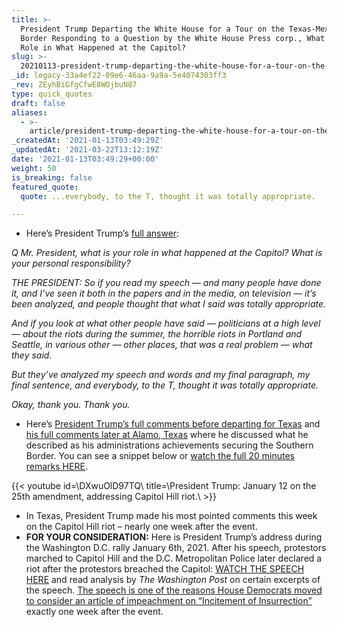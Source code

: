 ```yaml
---
title: >-
  President Trump Departing the White House for a Tour on the Texas-Mexico
  Border Responding to a Question by the White House Press corp., What Is Your
  Role in What Happened at the Capitol?
slug: >-
  20210113-president-trump-departing-the-white-house-for-a-tour-on-the-texas-mexico-border-responding-to-a-question-by-the-white-house-press-corp-what-is-your-role-in-what-happened-at-the-capitol-what-is-yo
_id: legacy-33a4ef22-09e6-46aa-9a9a-5e4074303ff3
_rev: ZEyhBiGfgCfwE8WOjbuN87
type: quick_quotes
draft: false
aliases:
  - >-
    article/president-trump-departing-the-white-house-for-a-tour-on-the-texas-mexico-border-responding-to-a-question-by-the-white-house-press-corp-what-is-your-role-in-what-happened-at-the-capitol-what-is-yo/
_createdAt: '2021-01-13T03:49:29Z'
_updatedAt: '2021-03-22T13:12:19Z'
date: '2021-01-13T03:49:29+00:00'
weight: 50
is_breaking: false
featured_quote:
  quote: ...everybody, to the T, thought it was totally appropriate.

---
```

* Here’s President Trump’s [full answer](https://www.whitehouse.gov/briefings-statements/remarks-president-trump-air-force-one-departure-joint-base-andrews-md-011221/):

_Q Mr. President, what is your role in what happened at the Capitol? What is your personal responsibility?_

_THE PRESIDENT: So if you read my speech — and many people have done it, and I’ve seen it both in the papers and in the media, on television — it’s been analyzed, and people thought that what I said was totally appropriate._

_And if you look at what other people have said — politicians at a high level — about the riots during the summer, the horrible riots in Portland and Seattle, in various other — other places, that was a real problem — what they said._

_But they’ve analyzed my speech and words and my final paragraph, my final sentence, and everybody, to the T, thought it was totally appropriate._

_Okay, thank you. Thank you._

* Here’s [President Trump’s full comments before departing for Texas](https://www.whitehouse.gov/briefings-statements/remarks-president-trump-air-force-one-departure-joint-base-andrews-md-011221/) and [his full comments later at Alamo, Texas](https://www.c-span.org/video/?507906-1/president-trump-criticizes-efforts-remove-office) where he discussed what he described as his administrations achievements securing the Southern Border. You can see a snippet below or [watch the full 20 minutes remarks HERE](https://www.c-span.org/video/?507906-1/president-trump-criticizes-efforts-remove-office).

{{< youtube id=\DXwuOlD97TQ\ title=\President Trump: January 12 on the 25th amendment, addressing Capitol Hill riot.\ >}}

* In Texas, President Trump made his most pointed comments this week on the Capitol Hill riot – nearly one week after the event.
* **FOR YOUR CONSIDERATION:** Here is President Trump’s address during the Washington D.C. rally January 6th, 2021. After his speech, protestors marched to Capitol Hill and the D.C. Metropolitan Police later declared a riot after the protestors breached the Capitol: [WATCH THE SPEECH HERE](https://www.washingtonpost.com/politics/interactive/2021/annotated-trump-speech-jan-6-capitol/) and read analysis by _The Washington Post_ on certain excerpts of the speech. [The speech is one of the reasons House Democrats moved to consider an article of impeachment on “Incitement of Insurrection”](https://www.npr.org/sections/trump-impeachment-effort-live-updates/2021/01/11/955631105/impeachment-resolution-cites-trumps-incitement-of-capitol-insurrection) exactly one week after the event.